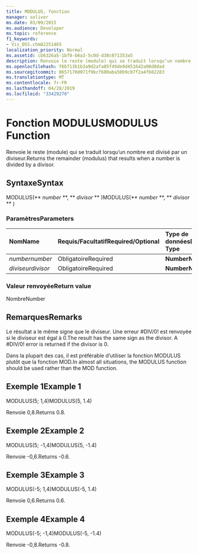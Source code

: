 ```yaml
---
title: MODULUS, fonction
manager: soliver
ms.date: 03/09/2015
ms.audience: Developer
ms.topic: reference
f1_keywords:
- Vis_DSS.chm82251465
localization_priority: Normal
ms.assetid: cb6326a5-1bf8-b6a3-5c0d-d38c071353a5
description: Renvoie le reste (module) qui se traduit lorsqu’un nombre est divisé par un diviseur.
ms.openlocfilehash: f6b713b1b3a9d2afa85f49de9d451642a00d8dad
ms.sourcegitcommit: 8657170d071f9bcf680aba50b9c07f2a4fb82283
ms.translationtype: MT
ms.contentlocale: fr-FR
ms.lasthandoff: 04/28/2019
ms.locfileid: "33429270"
---
```

# <a name="modulus-function"></a><span data-ttu-id="91028-103">Fonction MODULUS</span><span class="sxs-lookup"><span data-stu-id="91028-103">MODULUS Function</span></span>

<span data-ttu-id="91028-104">Renvoie le reste (module) qui se traduit lorsqu’un nombre est divisé par un diviseur.</span><span class="sxs-lookup"><span data-stu-id="91028-104">Returns the remainder (modulus) that results when a number is divided by a divisor.</span></span>
  
## <a name="syntax"></a><span data-ttu-id="91028-105">Syntaxe</span><span class="sxs-lookup"><span data-stu-id="91028-105">Syntax</span></span>

<span data-ttu-id="91028-106">MODULUS(\*\* *number* \*\*, \*\* *divisor* \*\* )</span><span class="sxs-lookup"><span data-stu-id="91028-106">MODULUS(\*\* *number* \*\*, \*\* *divisor* \*\* )</span></span> 
  
### <a name="parameters"></a><span data-ttu-id="91028-107">Paramètres</span><span class="sxs-lookup"><span data-stu-id="91028-107">Parameters</span></span>

|<span data-ttu-id="91028-108">**Nom**</span><span class="sxs-lookup"><span data-stu-id="91028-108">**Name**</span></span>|<span data-ttu-id="91028-109">**Requis/Facultatif**</span><span class="sxs-lookup"><span data-stu-id="91028-109">**Required/Optional**</span></span>|<span data-ttu-id="91028-110">**Type de données**</span><span class="sxs-lookup"><span data-stu-id="91028-110">**Data Type**</span></span>|<span data-ttu-id="91028-111">**Description**</span><span class="sxs-lookup"><span data-stu-id="91028-111">**Description**</span></span>|
|:-----|:-----|:-----|:-----|
| <span data-ttu-id="91028-112">_number_</span><span class="sxs-lookup"><span data-stu-id="91028-112">_number_</span></span> <br/> |<span data-ttu-id="91028-113">Obligatoire</span><span class="sxs-lookup"><span data-stu-id="91028-113">Required</span></span>  <br/> |<span data-ttu-id="91028-114">**Number**</span><span class="sxs-lookup"><span data-stu-id="91028-114">**Number**</span></span> <br/> |<span data-ttu-id="91028-115">Dividende</span><span class="sxs-lookup"><span data-stu-id="91028-115">The dividend.</span></span>  <br/> |
| <span data-ttu-id="91028-116">_diviseur_</span><span class="sxs-lookup"><span data-stu-id="91028-116">_divisor_</span></span> <br/> |<span data-ttu-id="91028-117">Obligatoire</span><span class="sxs-lookup"><span data-stu-id="91028-117">Required</span></span>  <br/> |<span data-ttu-id="91028-118">**Number**</span><span class="sxs-lookup"><span data-stu-id="91028-118">**Number**</span></span> <br/> |<span data-ttu-id="91028-119">Diviseur</span><span class="sxs-lookup"><span data-stu-id="91028-119">The divisor.</span></span>  <br/> |
   
### <a name="return-value"></a><span data-ttu-id="91028-120">Valeur renvoyée</span><span class="sxs-lookup"><span data-stu-id="91028-120">Return value</span></span>

<span data-ttu-id="91028-121">Nombre</span><span class="sxs-lookup"><span data-stu-id="91028-121">Number</span></span>
  
## <a name="remarks"></a><span data-ttu-id="91028-122">Remarques</span><span class="sxs-lookup"><span data-stu-id="91028-122">Remarks</span></span>

<span data-ttu-id="91028-p101">Le résultat a le même signe que le diviseur. Une erreur #DIV/0! est renvoyée si le diviseur est égal à 0.</span><span class="sxs-lookup"><span data-stu-id="91028-p101">The result has the same sign as the divisor. A #DIV/0! error is returned if the divisor is 0.</span></span> 
  
<span data-ttu-id="91028-126">Dans la plupart des cas, il est préférable d’utiliser la fonction MODULUS plutôt que la fonction MOD.</span><span class="sxs-lookup"><span data-stu-id="91028-126">In almost all situations, the MODULUS function should be used rather than the MOD function.</span></span> 
  
## <a name="example-1"></a><span data-ttu-id="91028-127">Exemple 1</span><span class="sxs-lookup"><span data-stu-id="91028-127">Example 1</span></span>

<span data-ttu-id="91028-128">MODULUS(5; 1,4)</span><span class="sxs-lookup"><span data-stu-id="91028-128">MODULUS(5, 1.4)</span></span>
  
<span data-ttu-id="91028-129">Renvoie 0,8.</span><span class="sxs-lookup"><span data-stu-id="91028-129">Returns 0.8.</span></span>
  
## <a name="example-2"></a><span data-ttu-id="91028-130">Exemple 2</span><span class="sxs-lookup"><span data-stu-id="91028-130">Example 2</span></span>

<span data-ttu-id="91028-131">MODULUS(5; -1,4)</span><span class="sxs-lookup"><span data-stu-id="91028-131">MODULUS(5, -1.4)</span></span>
  
<span data-ttu-id="91028-132">Renvoie -0,6.</span><span class="sxs-lookup"><span data-stu-id="91028-132">Returns -0.6.</span></span>
  
## <a name="example-3"></a><span data-ttu-id="91028-133">Exemple 3</span><span class="sxs-lookup"><span data-stu-id="91028-133">Example 3</span></span>

<span data-ttu-id="91028-134">MODULUS(-5; 1,4)</span><span class="sxs-lookup"><span data-stu-id="91028-134">MODULUS(-5, 1.4)</span></span>
  
<span data-ttu-id="91028-135">Renvoie 0,6.</span><span class="sxs-lookup"><span data-stu-id="91028-135">Returns 0.6.</span></span>
  
## <a name="example-4"></a><span data-ttu-id="91028-136">Exemple 4</span><span class="sxs-lookup"><span data-stu-id="91028-136">Example 4</span></span>

<span data-ttu-id="91028-137">MODULUS(-5; -1,4)</span><span class="sxs-lookup"><span data-stu-id="91028-137">MODULUS(-5, -1.4)</span></span>
  
<span data-ttu-id="91028-138">Renvoie -0,8.</span><span class="sxs-lookup"><span data-stu-id="91028-138">Returns -0.8.</span></span>
  

